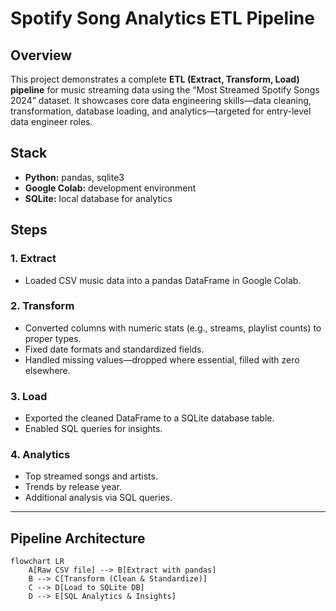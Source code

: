 # Spotify Song Analytics ETL Pipeline

## Overview
This project demonstrates a complete **ETL (Extract, Transform, Load) pipeline** for music streaming data using the “Most Streamed Spotify Songs 2024” dataset. It showcases core data engineering skills—data cleaning, transformation, database loading, and analytics—targeted for entry-level data engineer roles.

## Stack
- **Python:** pandas, sqlite3
- **Google Colab:** development environment
- **SQLite:** local database for analytics

## Steps

### 1. Extract
- Loaded CSV music data into a pandas DataFrame in Google Colab.

### 2. Transform
- Converted columns with numeric stats (e.g., streams, playlist counts) to proper types.
- Fixed date formats and standardized fields.
- Handled missing values—dropped where essential, filled with zero elsewhere.

### 3. Load
- Exported the cleaned DataFrame to a SQLite database table.
- Enabled SQL queries for insights.

### 4. Analytics
- Top streamed songs and artists.
- Trends by release year.
- Additional analysis via SQL queries.

***

## Pipeline Architecture

```mermaid
flowchart LR
    A[Raw CSV file] --> B[Extract with pandas]
    B --> C[Transform (Clean & Standardize)]
    C --> D[Load to SQLite DB]
    D --> E[SQL Analytics & Insights]
```

